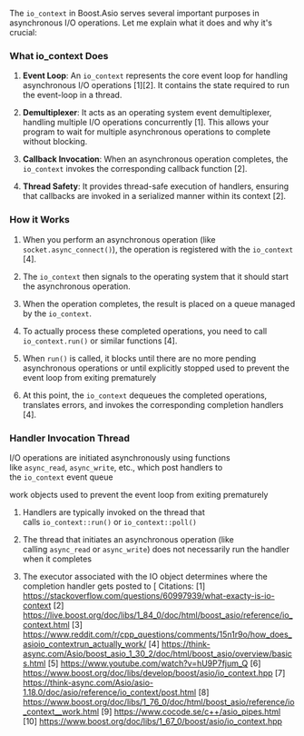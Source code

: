 The `io_context` in Boost.Asio serves several important purposes in asynchronous I/O operations. Let me explain what it does and why it's crucial:

### What io_context Does

1. **Event Loop**: An `io_context` represents the core event loop for handling asynchronous I/O operations [1][2]. It contains the state required to run the event-loop in a thread.

2. **Demultiplexer**: It acts as an operating system event demultiplexer, handling multiple I/O operations concurrently [1]. This allows your program to wait for multiple asynchronous operations to complete without blocking.

3. **Callback Invocation**: When an asynchronous operation completes, the `io_context` invokes the corresponding callback function [2].

4. **Thread Safety**: It provides thread-safe execution of handlers, ensuring that callbacks are invoked in a serialized manner within its context [2].

### How it Works

1. When you perform an asynchronous operation (like `socket.async_connect()`), the operation is registered with the `io_context` [4].

2. The `io_context` then signals to the operating system that it should start the asynchronous operation.

3. When the operation completes, the result is placed on a queue managed by the `io_context`.

4. To actually process these completed operations, you need to call `io_context.run()` or similar functions [4].

5. When `run()` is called, it blocks until there are no more pending asynchronous operations or until explicitly stopped used to prevent the event loop from exiting prematurely

6. At this point, the `io_context` dequeues the completed operations, translates errors, and invokes the corresponding completion handlers [4].


### Handler Invocation Thread
I/O operations are initiated asynchronously using functions like `async_read`, `async_write`, etc., which post handlers to the `io_context` event queue

work objects  used to prevent the event loop from exiting prematurely

1. Handlers are typically invoked on the thread that calls `io_context::run()` or `io_context::poll()` 

2. The thread that initiates an asynchronous operation (like calling `async_read` or `async_write`) does not necessarily run the handler when it completes

3. The executor associated with the IO object determines where the completion handler gets posted to [
Citations:
[1] https://stackoverflow.com/questions/60997939/what-exacty-is-io-context
[2] https://live.boost.org/doc/libs/1_84_0/doc/html/boost_asio/reference/io_context.html
[3] https://www.reddit.com/r/cpp_questions/comments/15n1r9o/how_does_asioio_contextrun_actually_work/
[4] https://think-async.com/Asio/boost_asio_1_30_2/doc/html/boost_asio/overview/basics.html
[5] https://www.youtube.com/watch?v=hU9P7fjum_Q
[6] https://www.boost.org/doc/libs/develop/boost/asio/io_context.hpp
[7] https://think-async.com/Asio/asio-1.18.0/doc/asio/reference/io_context/post.html
[8] https://www.boost.org/doc/libs/1_76_0/doc/html/boost_asio/reference/io_context__work.html
[9] https://www.cocode.se/c++/asio_pipes.html
[10] https://www.boost.org/doc/libs/1_67_0/boost/asio/io_context.hpp